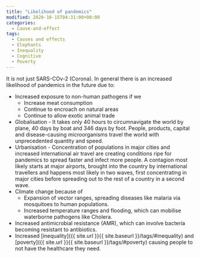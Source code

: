 ```yaml
---
title: "Likelihood of pandemics"
modified: 2020-10-15T04:31:00+00:00
categories:
  - Cause-and-effect
tags:
  - Causes and effects
  - Elephants
  - Inequality
  - Cognitive
  - Poverty
---
```


It is not just SARS-COv-2 (Corona). In general there is an increased likelihood of pandemics in the future due to:

* Increased exposure to non-human pathogens if we
    * Increase meat consumption
    * Continue to encroach on natural areas
    * Continue to allow exotic animal trade
* Globalisation - It takes only 40 hours to circumnavigate the world by plane, 40 days by boat and 346 days by foot. People, products, capital and disease-causing microorganisms travel the world with unprecedented quantity and speed.
* Urbanisation - Concentration of populations in major cities and increased international air travel are creating conditions ripe for pandemics to spread faster and infect more people. A contagion most likely starts at major airports, brought into the country by international travellers and happens most likely in two waves, first concentrating in major cities before spreading out to the rest of a country in a second wave.
* Climate change because of
    * Expansion of vector ranges, spreading diseases like malaria via mosquitoes to human populations.
    * Increased temperature ranges and flooding, which can mobilise waterborne pathogens like Cholera.
* Increased antimicrobial resistance (AMR), which can involve bacteria becoming resistant to antibiotics.
* Increased [inequality]({{ site.url }}{{ site.baseurl }}/tags/#inequality) and [poverty]({{ site.url }}{{ site.baseurl }}/tags/#poverty) causing people to not have the healthcare they need.


